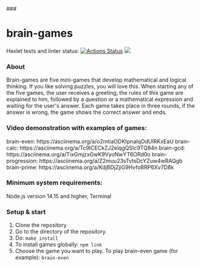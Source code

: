 
###<h1>brain-games</h1>
Hexlet tests and linter status:
[![Actions Status](https://github.com/VictoryPashkova/frontend-project-44/workflows/hexlet-check/badge.svg)](https://github.com/VictoryPashkova/frontend-project-44/actions)
<a href="https://codeclimate.com/github/VictoryPashkova/frontend-project-44/maintainability"><img src="https://api.codeclimate.com/v1/badges/20f9b0cf0cc3720718f7/maintainability" /></a>
<h3>About</h3>
<p>
Brain-games are five mini-games that develop mathematical and logical thinking. If you like solving puzzles, you will love this. When starting any of the five games, the user receives a greeting, the rules of this game are explained to him, followed by a question or a mathematical expression and waiting for the user's answer. Each game takes place in three rounds, if the answer is wrong, the game shows the correct answer and ends. </p>
<h3> Video demonstration with examples of games:</h3>
brain-even: https://asciinema.org/a/o2mtiaODKtpnalqOdUIRKxEaU
brain-calc: https://asciinema.org/a/Tc9ICECkZJ2eiqgQSIc9TQ84n
brain-gcd: https://asciinema.org/a/TixGmjzxGwK9VyoNwYT6ORd0o
brain-progression: https://asciinema.org/a/Z2muu23sTvtsDcYZuw4wRAQgb
brain-prime: https://asciinema.org/a/KdjBDjZjiG9HvfoBRP6Xv7D8k
<h3>Minimum system requirements:</h3>
<p>Node.js version 14.15 and higher, Terminal</p>
<h3>Setup & start</h3>
<ol>
<li>Clone the repository.</li>
<li>Go to the directory of the repository.</li>
<li>Do:
<code>make install</code></li>
<li>To install games globally:
<code>npm link</code></li>
<li>Choose the game you want to play.
To play brain-even game (for example):
<code>brain-even</code>
